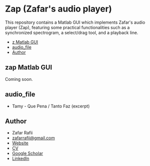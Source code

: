 # Zap (Zafar's audio player)

This repository contains a Matlab GUI which implements Zafar's audio player (Zap), featuring some practical functionalities such as a synchronized spectrogram, a select/drag tool, and a playback line.

- [z Matlab GUI](#zap-matlab-gui)
- [audio_file](#audio_file)
- [Author](#author)

## zap Matlab GUI

Coming soon.

## audio_file

- Tamy - Que Pena / Tanto Faz (excerpt)

## Author

- Zafar Rafii
- zafarrafii@gmail.com
- [Website](http://zafarrafii.com/)
- [CV](http://zafarrafii.com/Zafar%20Rafii%20-%20C.V..pdf)
- [Google Scholar](https://scholar.google.com/citations?user=8wbS2EsAAAAJ&hl=en)
- [LinkedIn](https://www.linkedin.com/in/zafarrafii/)
